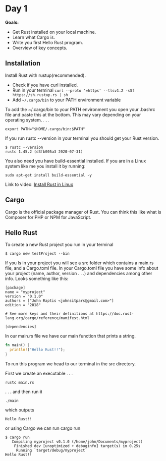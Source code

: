 # Day 1

**Goals:**

- Get Rust installed on your local machine.
- Learn what Cargo is.
- Write you first Hello Rust program.
- Overview of key concepts.

## Installation

Install Rust with rustup(recommended).

- Check if you have curl installed.
- Run in your terminal `curl --proto '=https' --tlsv1.2 -sSf https://sh.rustup.rs | sh`
- Add `~/.cargo/bin` to your PATH environment variable

To add the ~/.cargo/bin to your PATH environment you open your .bashrc file and paste this at the bottom. This may vary depending on your operating system.
. . .

```
export PATH="$HOME/.cargo/bin:$PATH"
```

If you run rustc --version in your terminal you should get your Rust version.

```
$ rustc --version
rustc 1.45.2 (d3fb005a3 2020-07-31)
```

You also need you have build-essential installed. If you are in a Linux system like me you install it by running:

```
sudo apt-get install build-essential -y
```

Link to video: [Install Rust in Linux](https://www.youtube.com/watch?v=PHBdlGgCrWw)

## Cargo

Cargo is the official package manager of Rust. You can think this like what is Composer for PHP or NPM for JavaScript.

## Hello Rust

To create a new Rust project you run in your terminal

```
$ cargo new testProject --bin
```

If you ls in your project you will see a src folder which contains a main.rs file, and a Cargo.toml file. In your Cargo.toml file you have some info about your project (name, author, version . . .) and dependencies among other info. Looks something like this:

```
[package]
name = "myproject"
version = "0.1.0"
authors = ["John Raptis <johnsitpars@gmail.com>"]
edition = "2018"

# See more keys and their definitions at https://doc.rust-lang.org/cargo/reference/manifest.html

[dependencies]
```

In our main.rs file we have our main function that prints a string.

```rust
fn main() {
  println!("Hello Rust!!");
}
```

To run this program we head to our terminal in the src directory.

First we create an executable . . .

```
rustc main.rs
```

. . . and then run it

```
./main
```

which outputs

```
Hello Rust!!
```

or using Cargo we can run cargo run

```
$ cargo run
   Compiling myproject v0.1.0 (/home/john/Documents/myproject)
    Finished dev [unoptimized + debuginfo] target(s) in 0.25s
     Running `target/debug/myproject`
Hello Rust!!
```
